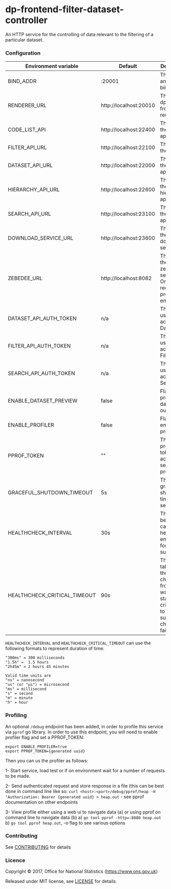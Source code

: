 dp-frontend-filter-dataset-controller
==================

An HTTP service for the controlling of data relevant to the filtering of a particular dataset.

### Configuration

| Environment variable          | Default                 | Description
| ----------------------------- | ----------------------- | --------------------------------------
| BIND_ADDR                     | :20001                  | The host and port to bind to.
| RENDERER_URL                  | http://localhost:20010  | The URL of dp-frontend-renderer.
| CODE_LIST_API                 | http://localhost:22400  | The URL of the code list api
| FILTER_API_URL                | http://localhost:22100  | The URL of the filter api
| DATASET_API_URL               | http://localhost:22000  | The URL of the dataset api
| HIERARCHY_API_URL             | http://localhost:22600  | The URL of the hierarchy api
| SEARCH_API_URL                | http://localhost:23100  | The URL of the search api
| DOWNLOAD_SERVICE_URL          | http://localhost:23600  | The URL of the download service
| ZEBEDEE_URL                   | http://localhost:8082   | The url of the zebedee service. Only required if profiler is enabled
| DATASET_API_AUTH_TOKEN        | n/a                     | The token used to access the Dataset API
| FILTER_API_AUTH_TOKEN         | n/a                     | The token used to access the Filter API
| SEARCH_API_AUTH_TOKEN         | n/a                     | The token used to access the Search API
| ENABLE_DATASET_PREVIEW        | false                   | Flag to add preview of dataset to output page
| ENABLE_PROFILER               | false                   | Flag to enable go profiler
| PPROF_TOKEN                   | ""                      | The profiling token to access service profiling
| GRACEFUL_SHUTDOWN_TIMEOUT     | 5s                      | The graceful shutdown timeout in seconds
| HEALTHCHECK_INTERVAL          | 30s                     | The time between calling healthcheck endpoints for check subsystems
| HEALTHCHECK_CRITICAL_TIMEOUT  | 90s                     | The time taken for the health changes from warning state to critical due to subsystem check failures 

`HEALTHCHECK_INTERVAL` and `HEALTHCHECK_CRITICAL_TIMEOUT` can use the following formats to represent duration of time:

```
"300ms" = 300 milliseconds
"1.5h" =  1.5 hours
"2h45m" = 2 hours 45 minutes

Valid time units are 
"ns" = nanosecond
"us" (or "µs") = microsecond
"ms" = millisecond
"s" = second
"m" = minute
"h" = hour
```

### Profiling

An optional `/debug` endpoint has been added, in order to profile this service via `pprof` go library.
In order to use this endpoint, you will need to enable profiler flag and set a PPROF_TOKEN:

```
export ENABLE_PROFILER=true
export PPROF_TOKEN={generated uuid}
```

Then you can us the profiler as follows:

1- Start service, load test or if on environment wait for a number of requests to be made.

2- Send authenticated request and store response in a file (this can be best done in command line like so: `curl <host>:<port>/debug/pprof/heap -H "Authorization: Bearer {generated uuid} > heap.out` - see pprof documentation on other endpoints

3- View profile either using a web ui to navigate data (a) or using pprof on command line to navigate data (b) 
  a) `go tool pprof -http=:8080 heap.out`
  b) `go tool pprof heap.out`, -o flag to see various options

### Contributing

See [CONTRIBUTING](CONTRIBUTING.md) for details

### Licence

Copyright ©‎ 2017, Office for National Statistics (https://www.ons.gov.uk)

Released under MIT license, see [LICENSE](LICENSE.md) for details.
